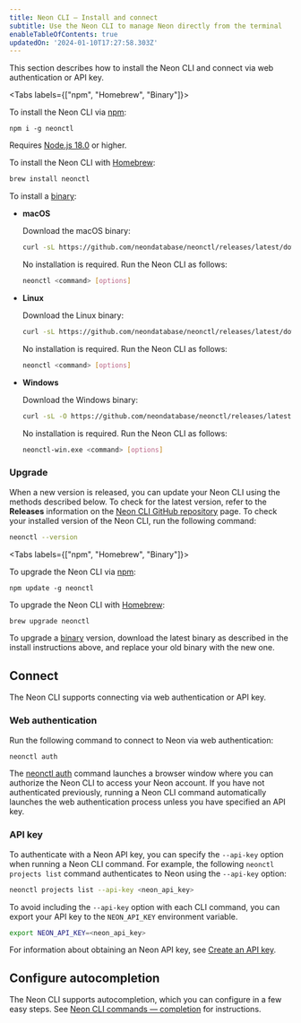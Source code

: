 ```yaml
---
title: Neon CLI — Install and connect
subtitle: Use the Neon CLI to manage Neon directly from the terminal
enableTableOfContents: true
updatedOn: '2024-01-10T17:27:58.303Z'
---
```


This section describes how to install the Neon CLI and connect via web authentication or API key.

<Tabs labels={["npm", "Homebrew", "Binary"]}>

<TabItem>

To install the Neon CLI via [npm](https://www.npmjs.com/package/neonctl):

```shell
npm i -g neonctl
```

Requires [Node.js 18.0](https://nodejs.org/en/download/) or higher.


</TabItem>

<TabItem>

To install the Neon CLI with [Homebrew](https://formulae.brew.sh/formula/neonctl):

```bash
brew install neonctl
```

</TabItem>

<TabItem>

To install a [binary](https://github.com/neondatabase/neonctl/releases):

- **macOS**

    Download the macOS binary:

    <CodeBlock shouldWrap>

    ```bash
    curl -sL https://github.com/neondatabase/neonctl/releases/latest/download/neonctl-macos -o neonctl
    ```

    </CodeBlock>

    No installation is required. Run the Neon CLI as follows:

    ```bash
    neonctl <command> [options]
    ```

- **Linux**

    Download the Linux binary:

    <CodeBlock shouldWrap>

    ```bash
    curl -sL https://github.com/neondatabase/neonctl/releases/latest/download/neonctl-linux -o neonctl
    ```

    </CodeBlock>

    No installation is required. Run the Neon CLI as follows:

    ```bash
    neonctl <command> [options]
    ```

- **Windows**

    Download the Windows binary:

    <CodeBlock shouldWrap>

    ```bash
    curl -sL -O https://github.com/neondatabase/neonctl/releases/latest/download/neonctl-win.exe
    ```

    </CodeBlock>

    No installation is required. Run the Neon CLI as follows:

    ```bash
    neonctl-win.exe <command> [options]
    ```

</TabItem>

</Tabs>


### Upgrade

When a new version is released, you can update your Neon CLI using the methods described below. To check for the latest version, refer to the **Releases** information on the [Neon CLI GitHub repository](https://github.com/neondatabase/neonctl) page. To check your installed version of the Neon CLI, run the following command:

```bash
neonctl --version
```

<Tabs labels={["npm", "Homebrew", "Binary"]}>

<TabItem>

To upgrade the Neon CLI via [npm](https://www.npmjs.com/package/neonctl):

```shell
npm update -g neonctl
```

</TabItem>

<TabItem>

To upgrade the Neon CLI with [Homebrew](https://formulae.brew.sh/formula/neonctl):

```bash
brew upgrade neonctl
```

</TabItem>

<TabItem>

To upgrade a [binary](https://github.com/neondatabase/neonctl/releases) version, download the latest binary as described in the install instructions above, and replace your old binary with the new one.

</TabItem>

</Tabs>

## Connect

The Neon CLI supports connecting via web authentication or API key.

### Web authentication

Run the following command to connect to Neon via web authentication:

```bash
neonctl auth
```

The [neonctl auth](/docs/reference/cli-auth) command launches a browser window where you can authorize the Neon CLI to access your Neon account. If you have not authenticated previously, running a Neon CLI command automatically launches the web authentication process unless you have specified an API key.

### API key

To authenticate with a Neon API key, you can specify the `--api-key` option when running a Neon CLI command. For example, the following `neonctl projects list` command authenticates to Neon using the `--api-key` option:

```bash
neonctl projects list --api-key <neon_api_key>
```

To avoid including the `--api-key` option with each CLI command, you can export your API key to the `NEON_API_KEY` environment variable.

```bash
export NEON_API_KEY=<neon_api_key>
```

For information about obtaining an Neon API key, see [Create an API key](https://neon.tech/docs/manage/api-keys#create-an-api-key).

## Configure autocompletion

The Neon CLI supports autocompletion, which you can configure in a few easy steps. See [Neon CLI commands — completion](/docs/reference/cli-completion) for instructions.
